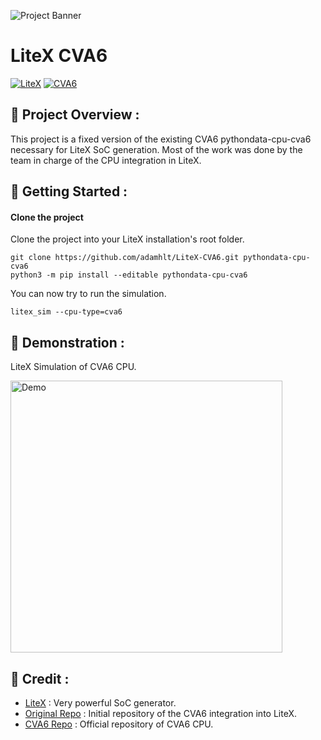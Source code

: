 ![Project Banner](https://user-images.githubusercontent.com/48086737/218576572-cbd895b1-f838-4967-ac1d-c9ec0ea7a9a6.png)
# LiteX CVA6

[![LiteX](https://img.shields.io/badge/Library-LiteX-red.svg?style=for-the-badge&logo=appveyor)](https://github.com/enjoy-digital/litex)
[![CVA6](https://img.shields.io/badge/CPU-CVA6-yellow.svg?style=for-the-badge&logo=appveyor)](https://github.com/openhwgroup/cva6) 

## :book: Project Overview :

This project is a fixed version of the existing CVA6 pythondata-cpu-cva6 necessary for LiteX SoC generation.
Most of the work was done by the team in charge of the CPU integration in LiteX.

## :rocket: Getting Started :

#### Clone the project 

Clone the project into your LiteX installation's root folder.

```console
git clone https://github.com/adamhlt/LiteX-CVA6.git pythondata-cpu-cva6
python3 -m pip install --editable pythondata-cpu-cva6
```

You can now try to run the simulation.

```console
litex_sim --cpu-type=cva6
```

## 🧪 Demonstration :

LiteX Simulation of CVA6 CPU.

<img width="435" alt="Demo" src="https://user-images.githubusercontent.com/48086737/218577012-4533dbf2-bd4c-4f00-92cf-130594f23355.png">


## :crown: Credit :

- [LiteX](https://github.com/enjoy-digital/litex) : Very powerful SoC generator.
- [Original Repo](https://github.com/litex-hub/pythondata-cpu-cva6) : Initial repository of the CVA6 integration into LiteX.
- [CVA6 Repo](https://github.com/openhwgroup/cva6) : Official repository of CVA6 CPU.
